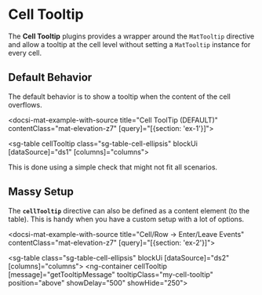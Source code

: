 # Cell Tooltip

The **Cell Tooltip** plugins provides a wrapper around the `MatTooltip` directive and allow a tooltip at the cell level without
setting a `MatTooltip` instance for every cell.

## Default Behavior

The default behavior is to show a tooltip when the content of the cell overflows.

<docsi-mat-example-with-source title="Cell ToolTip (DEFAULT)" contentClass="mat-elevation-z7" [query]="[{section: 'ex-1'}]">
  <!--@sac-example:ex-1-->
  <sg-table cellTooltip class="sg-table-cell-ellipsis"
            blockUi [dataSource]="ds1" [columns]="columns"></sg-table>
  <!--@sac-example:ex-1-->
</docsi-mat-example-with-source>

This is done using a simple check that might not fit all scenarios.

## Massy Setup

The **`cellTooltip`** directive can also be defined as a content element (to the table).
This is handy when you have a custom setup with a lot of options.

<docsi-mat-example-with-source title="Cell/Row -> Enter/Leave Events" contentClass="mat-elevation-z7" [query]="[{section: 'ex-2'}]">
  <!--@sac-example:ex-2-->
  <sg-table class="sg-table-cell-ellipsis" blockUi [dataSource]="ds2" [columns]="columns">
    <ng-container cellTooltip
                  [message]="getTooltipMessage"
                  tooltipClass="my-cell-tooltip"
                  position="above"
                  showDelay="500"
                  showHide="250"></ng-container>
  </sg-table>
  <!--@sac-example:ex-2-->
</docsi-mat-example-with-source>
